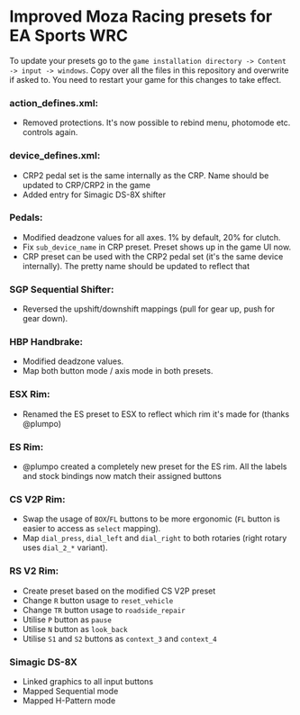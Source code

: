 # Improved Moza Racing presets for EA Sports WRC

To update your presets go to the `game installation directory -> Content -> input -> windows`.
Copy over all the files in this repository and overwrite if asked to. You need to restart your game for this changes to take effect.

### action_defines.xml:
- Removed protections. It's now possible to rebind menu, photomode etc. controls again.

### device_defines.xml:
- CRP2 pedal set is the same internally as the CRP. Name should be updated to CRP/CRP2 in the game
- Added entry for Simagic DS-8X shifter

### Pedals:
- Modified deadzone values for all axes. 1% by default, 20% for clutch.
- Fix `sub_device_name` in CRP preset. Preset shows up in the game UI now.
- CRP preset can be used with the CRP2 pedal set (it's the same device internally). The pretty name should be updated to reflect that

### SGP Sequential Shifter:
- Reversed the upshift/downshift mappings (pull for gear up, push for gear down).

### HBP Handbrake:
- Modified deadzone values.
- Map both button mode / axis mode in both presets.

### ESX Rim:
- Renamed the ES preset to ESX to reflect which rim it's made for (thanks @plumpo)

### ES Rim:
- @plumpo created a completely new preset for the ES rim. All the labels and stock bindings now match their assigned buttons

### CS V2P Rim:
- Swap the usage of `BOX`/`FL` buttons to be more ergonomic (`FL` button is easier to access as `select` mapping).
- Map `dial_press`, `dial_left` and `dial_right` to both rotaries (right rotary uses `dial_2_*` variant).

### RS V2 Rim:
- Create preset based on the modified CS V2P preset
- Change `R` button usage to `reset_vehicle`
- Change `TR` button usage to `roadside_repair`
- Utilise `P` button as `pause`
- Utilise `N` button as `look_back`
- Utilise `S1` and `S2` buttons as `context_3` and `context_4`

### Simagic DS-8X
- Linked graphics to all input buttons
- Mapped Sequential mode
- Mapped H-Pattern mode
